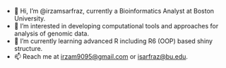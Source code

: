 - 👋 Hi, I’m @irzamsarfraz, currently a Bioinformatics Analyst at Boston University.
- 👀 I’m interested in developing computational tools and approaches for analysis of genomic data.
- 🌱 I’m currently learning advanced R including R6 (OOP) based shiny structure.
- 📫 Reach me at irzam9095@gmail.com or isarfraz@bu.edu.

<!---
irzamsarfraz/irzamsarfraz is a ✨ special ✨ repository because its `README.md` (this file) appears on your GitHub profile.
You can click the Preview link to take a look at your changes.
--->
